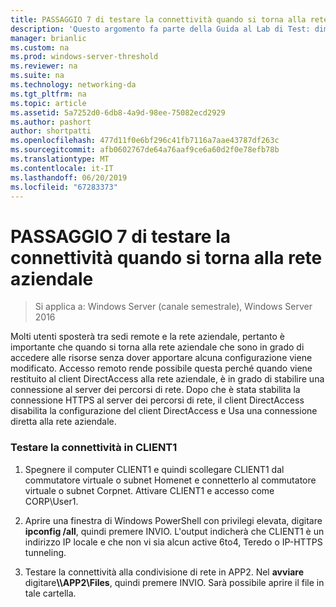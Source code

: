 ```yaml
---
title: PASSAGGIO 7 di testare la connettività quando si torna alla rete aziendale
description: 'Questo argomento fa parte della Guida al Lab di Test: dimostrare DirectAccess in un Cluster con bilanciamento carico di rete di Windows per Windows Server 2016'
manager: brianlic
ms.custom: na
ms.prod: windows-server-threshold
ms.reviewer: na
ms.suite: na
ms.technology: networking-da
ms.tgt_pltfrm: na
ms.topic: article
ms.assetid: 5a7252d0-6db8-4a9d-98ee-75082ecd2929
ms.author: pashort
author: shortpatti
ms.openlocfilehash: 477d11f0e6bf296c41fb7116a7aae43787df263c
ms.sourcegitcommit: afb0602767de64a76aaf9ce6a60d2f0e78efb78b
ms.translationtype: MT
ms.contentlocale: it-IT
ms.lasthandoff: 06/20/2019
ms.locfileid: "67283373"
---
```

# <a name="step-7-test-connectivity-when-returning-to-the-corpnet"></a>PASSAGGIO 7 di testare la connettività quando si torna alla rete aziendale

>Si applica a: Windows Server (canale semestrale), Windows Server 2016

Molti utenti sposterà tra sedi remote e la rete aziendale, pertanto è importante che quando si torna alla rete aziendale che sono in grado di accedere alle risorse senza dover apportare alcuna configurazione viene modificato. Accesso remoto rende possibile questa perché quando viene restituito al client DirectAccess alla rete aziendale, è in grado di stabilire una connessione al server dei percorsi di rete. Dopo che è stata stabilita la connessione HTTPS al server dei percorsi di rete, il client DirectAccess disabilita la configurazione del client DirectAccess e Usa una connessione diretta alla rete aziendale.  
  
### <a name="test-connectivity-on-client1"></a>Testare la connettività in CLIENT1  
  
1. Spegnere il computer CLIENT1 e quindi scollegare CLIENT1 dal commutatore virtuale o subnet Homenet e connetterlo al commutatore virtuale o subnet Corpnet. Attivare CLIENT1 e accesso come CORP\User1.  
  
2. Aprire una finestra di Windows PowerShell con privilegi elevata, digitare **ipconfig /all**, quindi premere INVIO. L'output indicherà che CLIENT1 è un indirizzo IP locale e che non vi sia alcun active 6to4, Teredo o IP-HTTPS tunneling.  
  
3. Testare la connettività alla condivisione di rete in APP2. Nel **avviare** digitare<strong>\\\APP2\Files</strong>, quindi premere INVIO. Sarà possibile aprire il file in tale cartella.  
  



